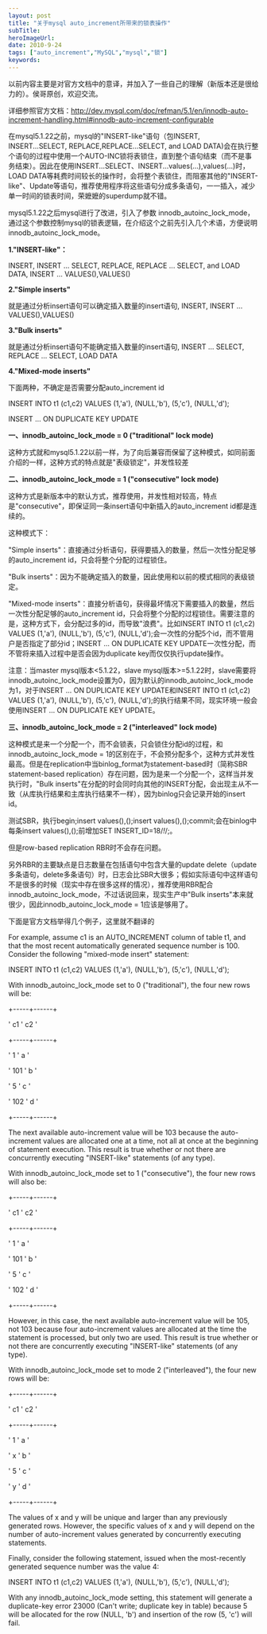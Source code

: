 ```yaml
---
layout: post 
title: "关于mysql auto_increment所带来的锁表操作"
subTitle: 
heroImageUrl: 
date: 2010-9-24
tags: ["auto_increment","MySQL","mysql","锁"]
keywords: 
---
```


以前内容主要是对官方文档中的意译，并加入了一些自己的理解（新版本还是很给力的）。侯哥原创，欢迎交流。

详细参照官方文档：http://dev.mysql.com/doc/refman/5.1/en/innodb-auto-increment-handling.html#innodb-auto-increment-configurable

在mysql5.1.22之前，mysql的"INSERT-like"语句（包INSERT, INSERT...SELECT, REPLACE,REPLACE...SELECT, and LOAD DATA)会在执行整个语句的过程中使用一个AUTO-INC锁将表锁住，直到整个语句结束（而不是事务结束）。因此在使用INSERT...SELECT、INSERT...values(...),values(...)时，LOAD DATA等耗费时间较长的操作时，会将整个表锁住，而阻塞其他的"INSERT-like"、Update等语句，推荐使用程序将这些语句分成多条语句，一一插入，减少单一时间的锁表时间，荣嬷嬷的superdump就不错。

mysql5.1.22之后mysql进行了改进，引入了参数 innodb_autoinc_lock_mode，通过这个参数控制mysql的锁表逻辑，在介绍这个之前先引入几个术语，方便说明 innodb_autoinc_lock_mode。

**1."INSERT-like"：**

INSERT, INSERT ... SELECT, REPLACE, REPLACE ... SELECT, and LOAD DATA, INSERT ... VALUES(),VALUES()

**2."Simple inserts"**

就是通过分析insert语句可以确定插入数量的insert语句, INSERT, INSERT ... VALUES(),VALUES()

**3."Bulk inserts"**

就是通过分析insert语句不能确定插入数量的insert语句, INSERT ... SELECT, REPLACE ... SELECT, LOAD DATA

**4."Mixed-mode inserts"**

下面两种，不确定是否需要分配auto_increment id

INSERT INTO t1 (c1,c2) VALUES (1,'a'), (NULL,'b'), (5,'c'), (NULL,'d');

INSERT ... ON DUPLICATE KEY UPDATE

**一、innodb_autoinc_lock_mode = 0 ("traditional" lock mode)**

这种方式就和mysql5.1.22以前一样，为了向后兼容而保留了这种模式，如同前面介绍的一样，这种方式的特点就是"表级锁定"，并发性较差

**二、innodb_autoinc_lock_mode = 1 ("consecutive" lock mode)**

这种方式是新版本中的默认方式，推荐使用，并发性相对较高，特点是"consecutive"，即保证同一条insert语句中新插入的auto_increment id都是连续的。

这种模式下：

"Simple inserts"：直接通过分析语句，获得要插入的数量，然后一次性分配足够的auto_increment id，只会将整个分配的过程锁住。

"Bulk inserts"：因为不能确定插入的数量，因此使用和以前的模式相同的表级锁定。

"Mixed-mode inserts"：直接分析语句，获得最坏情况下需要插入的数量，然后一次性分配足够的auto_increment id，只会将整个分配的过程锁住。需要注意的是，这种方式下，会分配过多的id，而导致"浪费"。比如INSERT INTO t1 (c1,c2) VALUES (1,'a'), (NULL,'b'), (5,'c'), (NULL,'d');会一次性的分配5个id，而不管用户是否指定了部分id；INSERT ... ON DUPLICATE KEY UPDATE一次性分配，而不管将来插入过程中是否会因为duplicate key而仅仅执行update操作。

注意：当master mysql版本<5.1.22，slave mysql版本>=5.1.22时，slave需要将innodb_autoinc_lock_mode设置为0，因为默认的innodb_autoinc_lock_mode为1，对于INSERT ... ON DUPLICATE KEY UPDATE和INSERT INTO t1 (c1,c2) VALUES (1,'a'), (NULL,'b'), (5,'c'), (NULL,'d');的执行结果不同，现实环境一般会使用INSERT ... ON DUPLICATE KEY UPDATE。

**三、innodb_autoinc_lock_mode = 2 ("interleaved" lock mode)**

这种模式是来一个分配一个，而不会锁表，只会锁住分配id的过程，和innodb_autoinc_lock_mode = 1的区别在于，不会预分配多个，这种方式并发性最高。但是在replication中当binlog_format为statement-based时（简称SBR statement-based replication）存在问题，因为是来一个分配一个，这样当并发执行时，"Bulk inserts"在分配的时会同时向其他的INSERT分配，会出现主从不一致（从库执行结果和主库执行结果不一样），因为binlog只会记录开始的insert id。

测试SBR，执行begin;insert values(),();insert values(),();commit;会在binlog中每条insert values(),();前增加SET INSERT_ID=18/*!*/;。

但是row-based replication RBR时不会存在问题。

另外RBR的主要缺点是日志数量在包括语句中包含大量的update delete（update多条语句，delete多条语句）时，日志会比SBR大很多；假如实际语句中这样语句不是很多的时候（现实中存在很多这样的情况），推荐使用RBR配合innodb_autoinc_lock_mode，不过话说回来，现实生产中"Bulk inserts"本来就很少，因此innodb_autoinc_lock_mode = 1应该是够用了。

下面是官方文档举得几个例子，这里就不翻译的

For example, assume c1 is an AUTO_INCREMENT column of table t1, and that the most recent automatically generated sequence number is 100. Consider the following "mixed-mode insert" statement:

INSERT INTO t1 (c1,c2) VALUES (1,'a'), (NULL,'b'), (5,'c'), (NULL,'d');

With innodb_autoinc_lock_mode set to 0 ("traditional"), the four new rows will be:

+-----+------+

' c1  ' c2   '

+-----+------+

'   1 ' a    '

' 101 ' b    '

'   5 ' c    '

' 102 ' d    '

+-----+------+

The next available auto-increment value will be 103 because the auto-increment values are allocated one at a time, not all at once at the beginning of statement execution. This result is true whether or not there are concurrently executing "INSERT-like" statements (of any type).

With innodb_autoinc_lock_mode set to 1 ("consecutive"), the four new rows will also be:

+-----+------+

' c1  ' c2   '

+-----+------+

'   1 ' a    '

' 101 ' b    '

'   5 ' c    '

' 102 ' d    '

+-----+------+

However, in this case, the next available auto-increment value will be 105, not 103 because four auto-increment values are allocated at the time the statement is processed, but only two are used. This result is true whether or not there are concurrently executing "INSERT-like" statements (of any type).

With innodb_autoinc_lock_mode set to mode 2 ("interleaved"), the four new rows will be:

+-----+------+

' c1  ' c2   '

+-----+------+

'   1 ' a    '

'   x ' b    '

'   5 ' c    '

'   y ' d    '

+-----+------+

The values of x and y will be unique and larger than any previously generated rows. However, the specific values of x and y will depend on the number of auto-increment values generated by concurrently executing statements.

Finally, consider the following statement, issued when the most-recently generated sequence number was the value 4:

INSERT INTO t1 (c1,c2) VALUES (1,'a'), (NULL,'b'), (5,'c'), (NULL,'d');

With any innodb_autoinc_lock_mode setting, this statement will generate a duplicate-key error 23000 (Can't write; duplicate key in table) because 5 will be allocated for the row (NULL, 'b') and insertion of the row (5, 'c') will fail.